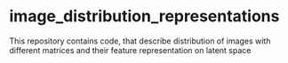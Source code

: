 # image_distribution_representations
This repository contains code, that describe distribution of images with different matrices and their feature representation on latent space
